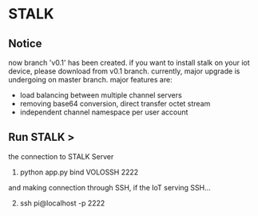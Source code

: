 # STALK

## Notice
now branch 'v0.1' has been created.
if you want to install stalk on your iot device, please download from v0.1 branch.
currently, major upgrade is undergoing on master branch. major features are:
  - load balancing between multiple channel servers
  - removing base64 conversion, direct transfer octet stream
  - independent channel namespace per user account

## Run STALK >

the connection to STALK Server

  1) python app.py bind VOLOSSH 2222

and making connection through SSH, if the IoT serving SSH... 

  2) ssh pi@localhost -p 2222

